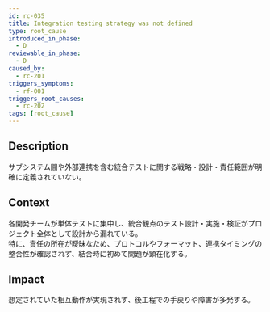 ```yaml
---
id: rc-035
title: Integration testing strategy was not defined
type: root_cause
introduced_in_phase:
  - D
reviewable_in_phase:
  - D
caused_by:
  - rc-201
triggers_symptoms:
  - rf-001
triggers_root_causes:
  - rc-202
tags: [root_cause]
---
```


## Description
サブシステム間や外部連携を含む統合テストに関する戦略・設計・責任範囲が明確に定義されていない。

## Context
各開発チームが単体テストに集中し、統合観点のテスト設計・実施・検証がプロジェクト全体として設計から漏れている。  
特に、責任の所在が曖昧なため、プロトコルやフォーマット、連携タイミングの整合性が確認されず、結合時に初めて問題が顕在化する。

## Impact
想定されていた相互動作が実現されず、後工程での手戻りや障害が多発する。